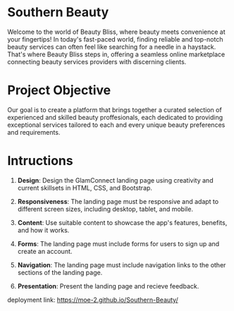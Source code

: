 # Southern Beauty
Welcome to the world of Beauty Bliss, where beauty meets convenience at your fingertips! In today's fast-paced world, finding reliable and top-notch beauty services can often feel like searching for a needle in a haystack. That's where Beauty Bliss steps in, offering a seamless online marketplace connecting beauty services providers with discerning clients.

# Project Objective
Our goal is to create a platform that brings together a curated selection of experienced and skilled beauty proffesionals, each dedicated to providing exceptional services tailored to each and every unique beauty preferences and requirements.

# Intructions

1. **Design**: Design the GlamConnect landing page using creativity and current skillsets in HTML, CSS, and Bootstrap.

2. **Responsiveness**: The landing page must be responsive and adapt to different screen sizes, including desktop, tablet, and mobile.

3. **Content**: Use suitable content to showcase the app's features, benefits, and how it works.

4. **Forms**: The landing page must include forms for users to sign up and create an account.

5. **Navigation**: The landing page must include navigation links to the other sections of the landing page.

6. **Presentation**: Present the landing page and recieve feedback.

deployment link: 
https://moe-2.github.io/Southern-Beauty/
